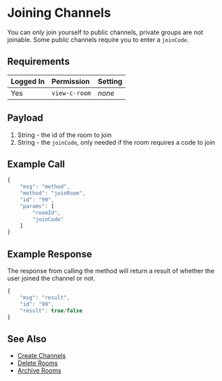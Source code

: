 # Joining Channels

You can only join yourself to public channels, private groups are not joinable. Some public channels require you to enter a `joinCode`.

## Requirements

| Logged In | Permission | Setting |
| :--- | :--- | :--- |
| Yes | `view-c-room` | _none_ |

## Payload

1. String - the id of the room to join
2. String - the `joinCode`, only needed if the room requires a code to join

## Example Call

```javascript
{
    "msg": "method",
    "method": "joinRoom",
    "id": "99",
    "params": [
        "roomId",
        "joinCode"
    ]
}
```

## Example Response

The response from calling the method will return a result of whether the user joined the channel or not.

```javascript
{
    "msg": "result",
    "id": "99",
    "result": true/false
}
```

## See Also

* [Create Channels](create-channels.md)
* [Delete Rooms](delete-rooms.md)
* [Archive Rooms](archive-rooms.md)

